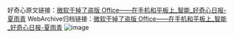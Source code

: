 好奇心原文链接：[微软干掉了盗版 Office——在手机和平板上_智能_好奇心日报-夏雨青](https://www.qdaily.com/articles/3362.html)
WebArchive归档链接：[微软干掉了盗版 Office——在手机和平板上_智能_好奇心日报-夏雨青](http://web.archive.org/web/20190623152055/https://www.qdaily.com/articles/3362.html)
![image](http://ww3.sinaimg.cn/large/007d5XDpgy1g3vcl8zh8hj30u02wf4qp)